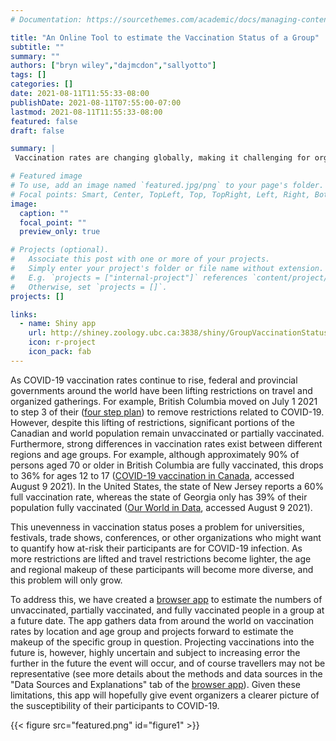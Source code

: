 ```yaml
---
# Documentation: https://sourcethemes.com/academic/docs/managing-content/

title: "An Online Tool to estimate the Vaccination Status of a Group"
subtitle: ""
summary: ""
authors: ["bryn wiley","dajmcdon","sallyotto"]
tags: []
categories: []
date: 2021-08-11T11:55:33-08:00
publishDate: 2021-08-11T07:55:00-07:00
lastmod: 2021-08-11T11:55:33-08:00
featured: false
draft: false

summary: |
 Vaccination rates are changing globally, making it challenging for organizers to predict vaccination levels for group meetings being planned. We have created a [browser app](http://shiney.zoology.ubc.ca:3838/shiny/GroupVaccinationStatus/) to estimate the numbers of unvaccinated, partially vaccinated, and fully vaccinated people in a group at a future date, based on data from around the world on vaccination rates by location and age group. While most accurate over short time frames, this app provides event organizers a clearer picture of the susceptibility of their participants to COVID-19.

# Featured image
# To use, add an image named `featured.jpg/png` to your page's folder.
# Focal points: Smart, Center, TopLeft, Top, TopRight, Left, Right, BottomLeft, Bottom, BottomRight.
image:
  caption: ""
  focal_point: ""
  preview_only: true

# Projects (optional).
#   Associate this post with one or more of your projects.
#   Simply enter your project's folder or file name without extension.
#   E.g. `projects = ["internal-project"]` references `content/project/deep-learning/index.md`.
#   Otherwise, set `projects = []`.
projects: []

links:
  - name: Shiny app
    url: http://shiney.zoology.ubc.ca:3838/shiny/GroupVaccinationStatus/
    icon: r-project
    icon_pack: fab
---
```



As COVID-19 vaccination rates continue to rise, federal and provincial governments around the world have been lifting restrictions on travel and organized gatherings. For example, British Columbia moved on July 1 2021 to step 3 of their ([four step plan](https://www2.gov.bc.ca/gov/content/covid-19/info/restart)) to remove restrictions related to COVID-19.  
However, despite this lifting of restrictions, significant portions of the Canadian and world population remain unvaccinated or partially vaccinated. Furthermore, strong differences in vaccination rates exist between different regions and age groups. For example, although approximately 90% of persons aged 70 or older in British Columbia are fully vaccinated, this drops to 36% for ages 12 to 17 ([COVID-19 vaccination in Canada](https://health-infobase.canada.ca/covid-19/vaccination-coverage/), accessed August 9 2021). In the United States, the state of New Jersey reports a 60% full vaccination rate, whereas the state of Georgia only has 39% of their population fully vaccinated ([Our World in Data](https://ourworldindata.org/us-states-vaccinations/), accessed August 9 2021). 

This unevenness in vaccination status poses a problem for universities, festivals, trade shows, conferences, or other organizations who might want to quantify how at-risk their participants are for COVID-19 infection. As more restrictions are lifted and travel restrictions become lighter, the age and regional makeup of these participants will become more diverse, and this problem will only grow.

To address this, we have created a [browser app](http://shiney.zoology.ubc.ca:3838/shiny/GroupVaccinationStatus/) to estimate the numbers of unvaccinated, partially vaccinated, and fully vaccinated people in a group at a future date. The app gathers data from around the world on vaccination rates by location and age group and projects forward to estimate the makeup of the specific group in question. Projecting vaccinations into the future is, however, highly uncertain and subject to increasing error the further in the future the event will occur, and of course travellers may not be representative (see more details about the methods and data sources in the "Data Sources and Explanations" tab of the [browser app](http://shiney.zoology.ubc.ca:3838/shiny/GroupVaccinationStatus/)). Given these limitations, this app will hopefully give event organizers a clearer picture of the susceptibility of their participants to COVID-19.

{{< figure src="featured.png" id="figure1" >}}